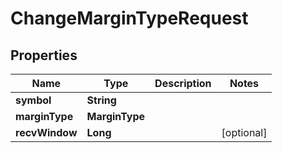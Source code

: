 

# ChangeMarginTypeRequest


## Properties

| Name | Type | Description | Notes |
|------------ | ------------- | ------------- | -------------|
|**symbol** | **String** |  |  |
|**marginType** | **MarginType** |  |  |
|**recvWindow** | **Long** |  |  [optional] |



